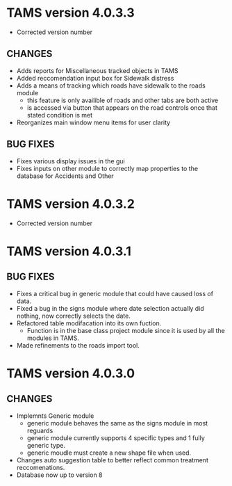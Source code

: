 # TAMS version 4.0.3.3
* Corrected version number

CHANGES
------------------------------------------------------
* Adds reports for Miscellaneous tracked objects in TAMS
* Added reccomendation input box for Sidewalk distress
* Adds a means of tracking which roads have sidewalk to the roads module
	* this feature is only availible of roads and other tabs are both active
	* is accessed via button that appears on the road controls once that stated condition is met
* Reorganizes main window menu items for user clarity

BUG FIXES
------------------------------------------------------

* Fixes various display issues in the gui
* Fixes inputs on other module to correctly map properties to the database for Accidents and Other

# TAMS version 4.0.3.2
* Corrected version number

# TAMS version 4.0.3.1

BUG FIXES
------------------------------------------------------

* Fixes a critical bug in generic module that could have caused loss of data.
* Fixed a bug in the signs module where date selection actually did nothing, now correctly selects the date.
* Refactored table modifacation into its own fuction.
	* Function is in the base class project module since it is used by all the modules in TAMS.
* Made refinements to the roads import tool.

# TAMS version 4.0.3.0

CHANGES
------------------------------------------------------

* Implemnts Generic module
	* generic module behaves the same as the signs module in most reguards
	* generic module currently supports 4 specific types and 1 fully generic type.
	* generic moudle must create a new shape file when used.
* Changes auto suggestion table to better reflect common treatment reccomenations.
* Database now up to version 8



